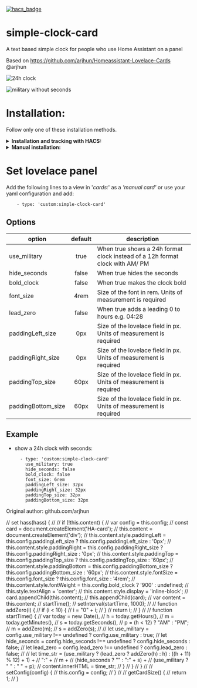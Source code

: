 [![hacs_badge](https://img.shields.io/badge/HACS-Default-orange.svg)](https://github.com/hacs/integration)


# simple-clock-card
A text based simple clock for people who use Home Assistant on a panel

Based on https://github.com/arjhun/Homeassistant-Lovelace-Cards @arjhun


![24h clock](https://i.imgur.com/n37gyxZ.png)  

![military without seconds](https://i.imgur.com/ej4AFO3.png)

# Installation:
Follow only one of these installation methods.

<details>
  <summary><b>Installation and tracking with HACS:</b></summary>

1. You can install this custom component by adding this repository (https://github.com/fufar/simple-clock-card) to HACS in the settings menu of HACS first. You will find the custom component in the integration menu afterwards, look for 'Simple Clock Card'.

2. Set the lovelace panel
</details>

<details>
  <summary><b>Manual installation:</b></summary>

1. Copy nest-card2.js into your 'www' folder in the hass config directory. The *'www'* folder can be accesed via *'/local/'* in your configuration I've put my custom elements in the sub folder *'elements'* and the js file of this card in the folder *'simple-clock-card'* as an example.
2. Enable advanced mode and in your lovelace dashboard settings
3. Add a resource ![add a resource](https://i.imgur.com/pySUU4V.png)

   or if you use yaml to configure lovelace:

		resources:
			- type: module
	        	  url: /hacsfiles/elements/simple-clock-card/nest-card2.js
4. Set the lovelace panel
</details>


# Set lovelace panel

Add the following lines to a view in '*cards:*' as a *'manual card'* or use your yaml configuration and add:

		- type: 'custom:simple-clock-card'

## Options

| option             | default | description                                                                  |
|--------------------|:-------:|------------------------------------------------------------------------------|
| use_military       | true    | When true shows a 24h format clock instead of a 12h format clock with AM/ PM |
| hide_seconds       | false   | When true hides the seconds                                                  |
| bold_clock         | false   | When true makes the clock bold                                               |
| font_size          | 4rem    | Size of the font in rem. Units of measurement is required                    |
| lead_zero          | false   | When true adds a leading 0 to hours e.g. 04:28							      |
| paddingLeft_size   | 0px     | Size of the lovelace field in px. Units of measurement is required           |
| paddingRight_size  | 0px     | Size of the lovelace field in px. Units of measurement is required           |
| paddingTop_size    | 60px    | Size of the lovelace field in px. Units of measurement is required           |
| paddingBottom_size | 60px    | Size of the lovelace field in px. Units of measurement is required           |

## Example
- show a 24h clock with seconds:

		- type: 'custom:simple-clock-card'
		  use_military: true
		  hide_seconds: false
		  bold_clock: false
		  font_size: 6rem
		  paddingLeft_size: 32px
		  paddingRight_size: 32px
		  paddingTop_size: 32px
		  paddingBottom_size: 32px

Original author: github.com/arjhun



// set hass(hass) {
//
//     if (!this.content) {
//         var config = this.config;
//         const card = document.createElement('HA-card');
//         this.content = document.createElement('div');
//         this.content.style.paddingLeft = this.config.paddingLeft_size ? this.config.paddingLeft_size : '0px';
//         this.content.style.paddingRight = this.config.paddingRight_size ? this.config.paddingRight_size : '0px';
//         this.content.style.paddingTop = this.config.paddingTop_size ? this.config.paddingTop_size : '60px';
//         this.content.style.paddingBottom = this.config.paddingBottom_size ? this.config.paddingBottom_size : '60px';
//         this.content.style.fontSize = this.config.font_size ? this.config.font_size : '4rem';
//         this.content.style.fontWeight = this.config.bold_clock ? '900' : undefined;
//         this.style.textAlign = 'center';
//         this.content.style.display = 'inline-block';
//         card.appendChild(this.content);
//         this.appendChild(card);
//         var content = this.content;
//         startTime();
//         setInterval(startTime, 1000);
//
//         function addZero(i) {
//             if (i < 10) {
//                 i = "0" + i;
//             }
//             return i;
//         }
//
//         function startTime() {
//             var today = new Date(),
//                 h = today.getHours(),
//                 m = today.getMinutes(),
//                 s = today.getSeconds(),
//                 p = (h < 12) ? "AM" : "PM";
//             m = addZero(m);
//             s = addZero(s);
//
//             let use_military = config.use_military !== undefined ? config.use_military : true;
//             let hide_seconds = config.hide_seconds !== undefined ? config.hide_seconds : false;
//             let lead_zero = config.lead_zero !== undefined ? config.lead_zero : false;
//
//             let time_str = (use_military ? (lead_zero ? addZero(h) : h) : ((h + 11) % 12) + 1) +
//                 ":" +
//                 m +
//                 (hide_seconds ? "" : ":" + s) +
//                 (use_military ? " " : " " + p);
//             content.innerHTML = time_str;
//         }
//     }
// }
//
// setConfig(config) {
//     this.config = config;
// }
//
// getCardSize() {
//     return 1;
// }
